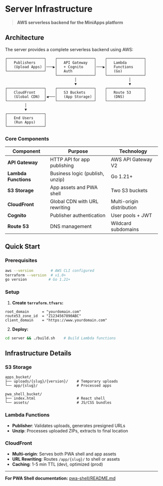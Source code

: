 # Server Infrastructure

> **AWS serverless backend for the MiniApps platform**

## Architecture

The server provides a complete serverless backend using AWS:

```
┌─────────────────┐    ┌─────────────────┐    ┌─────────────────┐
│   Publishers    │    │   API Gateway   │    │   Lambda        │
│   (Upload Apps) │───▶│   + Cognito     │───▶│   Functions     │
└─────────────────┘    │   Auth          │    │   (Go)          │
                       └─────────────────┘    └─────────────────┘
                                │                        │
                                ▼                        ▼
┌─────────────────┐    ┌─────────────────┐    ┌─────────────────┐
│   CloudFront    │    │   S3 Buckets    │    │   Route 53      │
│   (Global CDN)  │◀───│   (App Storage) │    │   (DNS)         │
└─────────────────┘    └─────────────────┘    └─────────────────┘
         │
         ▼
┌─────────────────┐
│   End Users     │
│   (Run Apps)    │
└─────────────────┘
```

### Core Components

| Component | Purpose | Technology |
|-----------|---------|------------|
| **API Gateway** | HTTP API for app publishing | AWS API Gateway V2 |
| **Lambda Functions** | Business logic (publish, unzip) | Go 1.21+ |
| **S3 Storage** | App assets and PWA shell | Two S3 buckets |
| **CloudFront** | Global CDN with URL rewriting | Multi-origin distribution |
| **Cognito** | Publisher authentication | User pools + JWT |
| **Route 53** | DNS management | Wildcard subdomains |

## Quick Start

### Prerequisites
```bash
aws --version        # AWS CLI configured
terraform --version  # v1.0+
go version          # Go 1.21+
```

### Setup
1. **Create `terraform.tfvars`:**
```hcl
root_domain      = "yourdomain.com"
route53_zone_id  = "Z1234567890ABC"
client_domain    = "https://www.yourdomain.com"
```

2. **Deploy:**
```bash
cd server && ./build.sh    # Build Lambda functions
```

## Infrastructure Details

### S3 Storage
```
apps_bucket/
├── uploads/{slug}/{version}/    # Temporary uploads
└── app/{slug}/                  # Processed apps

pwa_shell_bucket/
├── index.html                   # React shell
└── assets/                      # JS/CSS bundles
```

### Lambda Functions
- **Publisher**: Validates uploads, generates presigned URLs
- **Unzip**: Processes uploaded ZIPs, extracts to final location

### CloudFront
- **Multi-origin**: Serves both PWA shell and app assets
- **URL Rewriting**: Routes `/app/{slug}/` to shell or assets
- **Caching**: 1-5 min TTL (dev), optimized (prod)



---

**For PWA Shell documentation:** [pwa-shell/README.md](../pwa-shell/README.md) 